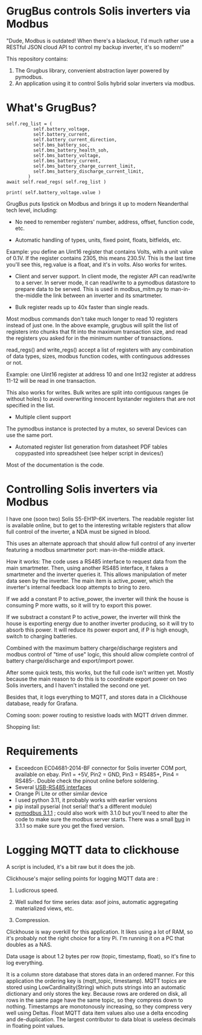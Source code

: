 # GrugBus controls Solis inverters via Modbus

"Dude, Modbus is outdated! When there's a blackout, I'd much rather use a RESTful JSON cloud API to control my backup inverter, it's so modern!"

This repository contains:

1) The Grugbus library, convenient abstraction layer powered by pymodbus.
2) An application using it to control Solis hybrid solar inverters via modbus.

# What's GrugBus?

    self.reg_list = (
              self.battery_voltage,                    
              self.battery_current,                    
              self.battery_current_direction,          
              self.bms_battery_soc,                    
              self.bms_battery_health_soh,             
              self.bms_battery_voltage,                
              self.bms_battery_current,                
              self.bms_battery_charge_current_limit,   
              self.bms_battery_discharge_current_limit,
            )
    await self.read_regs( self.reg_list )

    print( self.battery_voltage.value )   
            
GrugBus puts lipstick on Modbus and brings it up to modern Neanderthal tech level, including:

- No need to remember registers' number, address, offset, function code, etc.

- Automatic handling of types, units, fixed point, floats, bitfields, etc.

Example: you define an Uint16 register that contains Volts, with a unit value of 0.1V.
If the register contains 2305, this means 230.5V. This is the last time you'll see this,
reg.value is a float, and it's in volts. Also works for writes.

- Client and server support. In client mode, the register API can read/write to a server.
In server mode, it can read/write to a pymodbus datastore to prepare data to be served.
This is used in modbus_mitm.py to man-in-the-middle the link between an inverter and its
smartmeter.

- Bulk register reads up to 40x faster than single reads.

Most modbus commands don't take much longer to read 10 registers instead of just one.
In the above example, grugbus will split the list of registers into chunks that fit into
the maximum transaction size, and read the registers you asked for in the minimum number 
of transactions. 

read_regs() and write_regs() accept a list of registers with any combination of data types, 
sizes, modbus function codes, with continguous addresses or not.

Example: one Uint16 register at address 10 and one Int32 register at address 11-12 will be
read in one transaction.

This also works for writes. Bulk writes are split into contiguous ranges (ie without holes)
to avoid overwriting innocent bystander registers that are not specified in the list. 

- Multiple client support

The pymodbus instance is protected by a mutex, so several Devices can use the same port.

- Automated register list generation from datasheet PDF tables copypasted into spreadsheet
(see helper script in devices/)

Most of the documentation is the code.

# Controlling Solis inverters via Modbus

I have one (soon two) Solis S5-EH1P-6K inverters. The readable register list is available online, but to get to the interesting writable registers that allow full control of the inverter, a NDA must be signed in blood.

This uses an alternate approach that should allow full control of any inverter featuring a modbus smartmeter port: man-in-the-middle attack.

How it works: The code uses a RS485 interface to request data from the main smartmeter. Then, using another RS485 interface, it fakes a smartmeter and the inverter queries it. This allows manipulation of meter data seen by the inverter. The main item is active_power, which the inverter's internal feedback loop attempts to bring to zero.

If we add a constant P to active_power, the inverter will think the house is consuming P more watts, so it will try to export this power.

If we substract a constant P to active_power, the inverter will think the house is exporting energy due to another inverter producing, so it will try to absorb this power. It will reduce its power export and, if P is high enough, switch to charging batteries.

Combined with the maximum battery charge/discharge registers and modbus control of "time of use" logic, this should allow complete control of battery charge/discharge and export/import power.

After some quick tests, this works, but the full code isn't written yet. Mostly because the main reason to do this is to coordinate export power on two Solis inverters, and I haven't installed the second one yet.

Besides that, it logs everything to MQTT, and stores data in a Clickhouse database, ready for Grafana.

Coming soon: power routing to resistive loads with MQTT driven dimmer.

Shopping list:

# Requirements

- Exceedcon EC04681-2014-BF connector for Solis inverter COM port, available on ebay. Pin1 = +5V, Pin2 = GND, Pin3 = RS485+, Pin4 = RS485-. Double check the pinout online before soldering.
- Several [USB-RS485 interfaces](https://www.waveshare.com/catalog/product/view/id/3629/s/usb-to-rs232-485-ttl/category/37/usb-to-rs232-485-ttl.htm?sku=22547)
- Orange Pi Lite or other similar device
- I used python 3.11, it probably works with earlier versions
- pip install pyserial (not serial! that's a different module)
- [pymodbus 3.1.1](https://github.com/pymodbus-dev/pymodbus) ; could also work with 3.1.0 but you'll need to alter the code to make sure the modbus server starts. There was a small [bug](https://github.com/pymodbus-dev/pymodbus/pull/1282) in 3.1.1 so make sure you get the fixed version.


# Logging MQTT data to clickhouse

A script is included, it's a bit raw but it does the job.

Clickhouse's major selling points for logging MQTT data are :

1) Ludicrous speed.

2) Well suited for time series data: asof joins, automatic aggregating materialized views, etc.

3) Compression. 

Clickhouse is way overkill for this application. It likes using a lot of RAM, so it's probably not the right choice for a tiny Pi. I'm running it on a PC that doubles as a NAS.

Data usage is about 1.2 bytes per row (topic, timestamp, float), so it's fine to log everything.

It is a column store database that stores data in an ordered manner. For this application the ordering key is (mqtt_topic, timestamp). MQTT topics are stored using LowCardinality(String) which puts strings into an automatic dictionary and only stores the key. Because rows are ordered on disk, all rows in the same page have the same topic, so they compress down to nothing. Timestamps are monotonously increasing, so they compress very well using Deltas. Float MQTT data item values also use a delta encoding and de-duplication. The largest contributor to data bloat is useless decimals in floating point values. 





